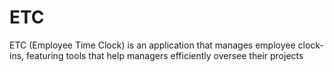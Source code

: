 # ETC
ETC (Employee Time Clock) is an application that manages employee clock-ins, featuring tools that help managers efficiently oversee their projects
